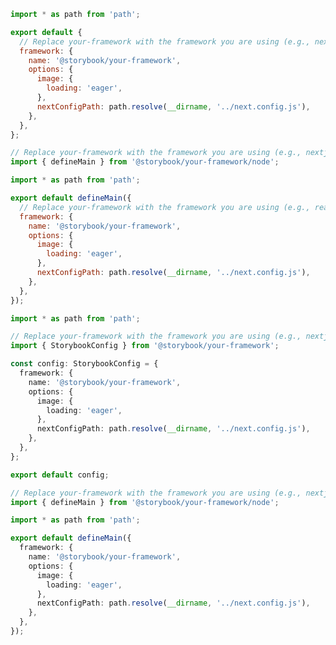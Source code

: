 ```js filename=".storybook/main.js" renderer="react" language="js" tabTitle="CSF 3"
import * as path from 'path';

export default {
  // Replace your-framework with the framework you are using (e.g., nextjs, experimental-nextjs-vite)
  framework: {
    name: '@storybook/your-framework',
    options: {
      image: {
        loading: 'eager',
      },
      nextConfigPath: path.resolve(__dirname, '../next.config.js'),
    },
  },
};
```

```js filename=".storybook/main.js" renderer="react" language="js" tabTitle="CSF Factory 🧪"
// Replace your-framework with the framework you are using (e.g., nextjs, experimental-nextjs-vite)
import { defineMain } from '@storybook/your-framework/node';

import * as path from 'path';

export default defineMain({
  // Replace your-framework with the framework you are using (e.g., react-vite, nextjs, experimental-nextjs-vite)
  framework: {
    name: '@storybook/your-framework',
    options: {
      image: {
        loading: 'eager',
      },
      nextConfigPath: path.resolve(__dirname, '../next.config.js'),
    },
  },
});
```

```ts filename=".storybook/main.ts" renderer="react" language="ts" tabTitle="CSF 3"
import * as path from 'path';

// Replace your-framework with the framework you are using (e.g., nextjs, experimental-nextjs-vite)
import { StorybookConfig } from '@storybook/your-framework';

const config: StorybookConfig = {
  framework: {
    name: '@storybook/your-framework',
    options: {
      image: {
        loading: 'eager',
      },
      nextConfigPath: path.resolve(__dirname, '../next.config.js'),
    },
  },
};

export default config;
```

```ts filename=".storybook/main.ts" renderer="react" language="ts" tabTitle="CSF Factory 🧪"
// Replace your-framework with the framework you are using (e.g., nextjs, experimental-nextjs-vite)
import { defineMain } from '@storybook/your-framework/node';

import * as path from 'path';

export default defineMain({
  framework: {
    name: '@storybook/your-framework',
    options: {
      image: {
        loading: 'eager',
      },
      nextConfigPath: path.resolve(__dirname, '../next.config.js'),
    },
  },
});
```
